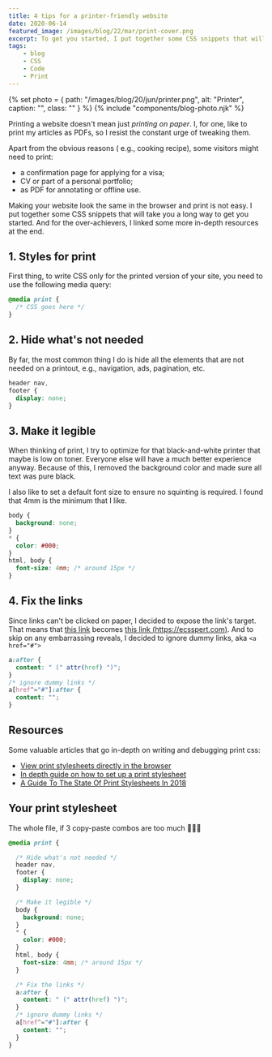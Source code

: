 ```yaml
---
title: 4 tips for a printer-friendly website
date: 2020-06-14
featured_image: /images/blog/22/mar/print-cover.png
excerpt: To get you started, I put together some CSS snippets that will take you a long way.
tags:
    - blog
    - CSS
    - Code
    - Print
---
```


{% set photo = { path: "/images/blog/20/jun/printer.png", alt: "Printer", caption: "", class: "" } %}
{% include "components/blog-photo.njk" %}

Printing a website doesn't mean just *printing on paper*. I, for one, like to print my articles as PDFs, so I resist the constant urge of tweaking them.

Apart from the obvious reasons ( e.g., cooking recipe), some visitors might need to print:
- a confirmation page for applying for a visa;
- CV or part of a personal portfolio;
- as PDF for annotating or offline use.

Making your website look the same in the browser and print is not easy. I put together some CSS snippets that will take you a long way to get you started. And for the over-achievers, I linked some more in-depth resources at the end.

## 1. Styles for print
First thing, to write CSS only for the printed version of your site, you need to use the following media query:

``` css
@media print {
  /* CSS goes here */
}
```

## 2. Hide what's not needed
By far, the most common thing I do is hide all the elements that are not needed on a printout, e.g., navigation, ads, pagination, etc.

``` css
header nav,
footer {
  display: none;
}
```

## 3. Make it legible

When thinking of print, I try to optimize for that black-and-white printer that maybe is low on toner. Everyone else will have a much better experience anyway. Because of this, I removed the background color and made sure all text was pure black.

I also like to set a default font size to ensure no squinting is required. I found that 4mm is the minimum that I like.


``` css
body {
  background: none;
}
* {
  color: #000;
}
html, body {
  font-size: 4mm; /* around 15px */
}
```

## 4. Fix the links
Since links can't be clicked on paper, I decided to expose the link's target. That means that [this link](https://ecsspert.com) becomes [this link (https://ecsspert.com)](https://ecsspert.com). And to skip on any embarrassing reveals, I decided to ignore dummy links, aka `<a href="#">`

``` css
a:after {
  content: " (" attr(href) ")";
}
/* ignore dummy links */
a[href^="#"]:after {
  content: "";
}
```

## Resources
Some valuable articles that go in-depth on writing and debugging print css:
- [View print stylesheets directly in the browser](https://css-tricks.com/can-you-view-print-stylesheets-applied-directly-in-the-browser/)
- [In depth guide on how to set up a print stylesheet](https://www.smashingmagazine.com/2011/11/how-to-set-up-a-print-style-sheet/)
- [A Guide To The State Of Print Stylesheets In 2018](https://www.smashingmagazine.com/2018/05/print-stylesheets-in-2018/)

## Your print stylesheet
The whole file, if 3 copy-paste combos are too much 🤷🏼‍♂️

``` css
@media print {

  /* Hide what's not needed */
  header nav,
  footer {
    display: none;
  }

  /* Make it legible */
  body {
    background: none;
  }
  * {
    color: #000;
  }
  html, body {
    font-size: 4mm; /* around 15px */
  }

  /* Fix the links */
  a:after {
    content: " (" attr(href) ")";
  }
  /* ignore dummy links */
  a[href^="#"]:after {
    content: "";
  }
}
```
